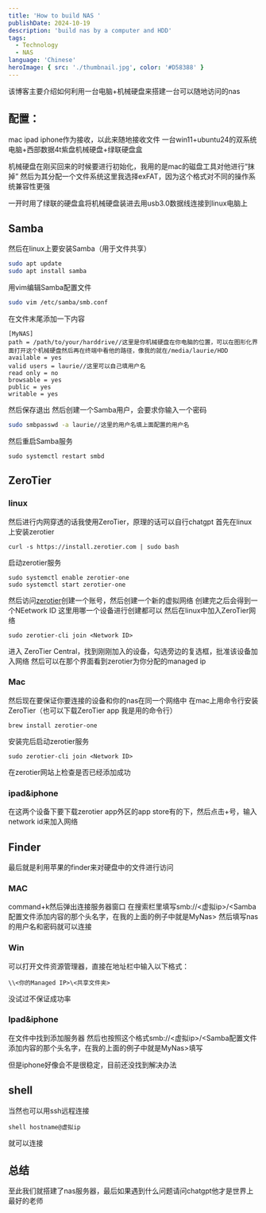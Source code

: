 ```yaml
---
title: 'How to build NAS '
publishDate: 2024-10-19
description: 'build nas by a computer and HDD'
tags:
  - Technology
  - NAS
language: 'Chinese'
heroImage: { src: './thumbnail.jpg', color: '#D58388' }
---
```

该博客主要介绍如何利用一台电脑+机械硬盘来搭建一台可以随地访问的nas

## **配置：**
mac ipad iphone作为接收，以此来随地接收文件
一台win11+ubuntu24的双系统电脑+西部数据4t紫盘机械硬盘+绿联硬盘盒

机械硬盘在刚买回来的时候要进行初始化，我用的是mac的磁盘工具对他进行“抹掉”
然后为其分配一个文件系统这里我选择exFAT，因为这个格式对不同的操作系统兼容性更强

一开时用了绿联的硬盘盒将机械硬盘装进去用usb3.0数据线连接到linux电脑上

## **Samba**
然后在linux上要安装Samba（用于文件共享）

```bash
sudo apt update
sudo apt install samba
```

用vim编辑Samba配置文件

```bash
sudo vim /etc/samba/smb.conf
```

在文件末尾添加一下内容
```shell
[MyNAS]
path = /path/to/your/harddrive//这里是你机械硬盘在你电脑的位置，可以在图形化界面打开这个机械硬盘然后再在终端中看他的路径，像我的就在/media/laurie/HDD
available = yes
valid users = laurie//这里可以自己填用户名
read only = no
browsable = yes
public = yes
writable = yes
```

然后保存退出
然后创建一个Samba用户，会要求你输入一个密码

```bash
sudo smbpasswd -a laurie//这里的用户名填上面配置的用户名
```

然后重启Samba服务

```shell
sudo systemctl restart smbd
```

## **ZeroTier**
### linux
然后进行内网穿透的话我使用ZeroTier，原理的话可以自行chatgpt
首先在linux上安装zerotier

```shell
curl -s https://install.zerotier.com | sudo bash
```

启动zerotier服务

```shell
sudo systemctl enable zerotier-one
sudo systemctl start zerotier-one
```

然后访问[zerotier](https://www.zerotier.com)创建一个账号，然后创建一个新的虚拟网络
创建完之后会得到一个NEetwork ID
这里用哪一个设备进行创建都可以
然后在linux中加入ZeroTier网络

```shell
sudo zerotier-cli join <Network ID>
```

进入 ZeroTier Central，找到刚刚加入的设备，勾选旁边的复选框，批准该设备加入网络
然后可以在那个界面看到zerotier为你分配的managed ip

### Mac
然后现在要保证你要连接的设备和你的nas在同一个网络中
在mac上用命令行安装ZeroTier（也可以下载ZeroTier app 我是用的命令行）

```shell
brew install zerotier-one
```

安装完后启动zerotier服务

```shell
sudo zerotier-cli join <Network ID>
```

在zerotier网站上检查是否已经添加成功

### ipad&iphone
在这两个设备下要下载zerotier app外区的app store有的下，然后点击+号，输入network id来加入网络

## **Finder**
最后就是利用苹果的finder来对硬盘中的文件进行访问
### MAC
command+k然后弹出连接服务器窗口
在搜索栏里填写smb://<虚拟ip>/<Samba配置文件添加内容的那个头名字，在我的上面的例子中就是MyNas>
然后填写nas的用户名和密码就可以连接

### Win
可以打开文件资源管理器，直接在地址栏中输入以下格式：

```shell
\\<你的Managed IP>\<共享文件夹>
```
没试过不保证成功率

### Ipad&iphone
在文件中找到添加服务器
然后也按照这个格式smb://<虚拟ip>/<Samba配置文件添加内容的那个头名字，在我的上面的例子中就是MyNas>填写

但是iphone好像会不是很稳定，目前还没找到解决办法


## **shell**
当然也可以用ssh远程连接
```shell
shell hostname@虚拟ip
```
就可以连接


## **总结**
至此我们就搭建了nas服务器，最后如果遇到什么问题请问chatgpt他才是世界上最好的老师